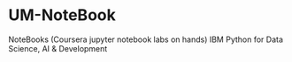 # UM-NoteBook
NoteBooks (Coursera jupyter notebook labs on hands) IBM Python for Data Science, AI &amp; Development
